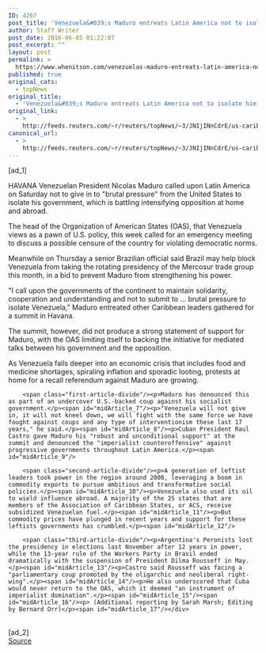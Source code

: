 ```yaml
---
ID: 4267
post_title: 'Venezuela&#039;s Maduro entreats Latin America not to isolate him'
author: Staff Writer
post_date: 2016-06-05 01:22:07
post_excerpt: ""
layout: post
permalink: >
  https://www.whenitson.com/venezuelas-maduro-entreats-latin-america-not-to-isolate-him/
published: true
original_cats:
  - topNews
original_title:
  - 'Venezuela&#039;s Maduro entreats Latin America not to isolate him'
original_link:
  - >
    http://feeds.reuters.com/~r/reuters/topNews/~3/JNIjINnCdrE/us-caribbean-summit-idUSKCN0YQ0RD
canonical_url:
  - >
    http://feeds.reuters.com/~r/reuters/topNews/~3/JNIjINnCdrE/us-caribbean-summit-idUSKCN0YQ0RD
---
```

 [ad_1]
<br><div id="articleText">
<span id="midArticle_start"/>

<span id="midArticle_0"/><span class="focusParagraph" readability="5"><p><span class="articleLocation">HAVANA</span> Venezuelan President Nicolas Maduro called upon Latin America on Saturday not to give in to "brutal pressure" from the United States to isolate his government, which is battling intensifying opposition at home and abroad.</p></span><span id="midArticle_1"/><p>The head of the Organization of American States (OAS), that Venezuela views as a pawn of U.S. policy, this week called for an emergency meeting to discuss a possible censure of the country for violating democratic norms.</p><span id="midArticle_2"/><p>Meanwhile on Thursday a senior Brazilian official said Brazil may help block Venezuela from taking the rotating presidency of the Mercosur trade group this month, in a bid to prevent Maduro from strengthening his power.</p><span id="midArticle_3"/><p>"I call upon the governments of the continent to maintain solidarity, cooperation and understanding and not to submit to ... brutal pressure to isolate Venezuela," Maduro entreated other Caribbean leaders gathered for a summit in Havana.</p><span id="midArticle_4"/><p>The summit, however, did not produce a strong statement of support for Maduro, with the OAS limiting itself to backing the initiative for mediated talks between his government and the opposition.</p><span id="midArticle_5"/><p>As Venezuela falls deeper into an economic crisis that includes food and medicine shortages, spiraling inflation and sporadic looting, protests at home for a recall referendum against Maduro are growing.</p><span id="midArticle_6"/>
        
        <span class="first-article-divide"/><p>Maduro has denounced this as part of an undercover U.S.-backed coup against his socialist government.</p><span id="midArticle_7"/><p>"Venezuela will not give in, it will not kneel down, we will fight with the same force we have fought against coups and any type of interventionism these last 17 years," he said.</p><span id="midArticle_8"/><p>Cuban President Raul Castro gave Maduro his "robust and unconditional support" at the summit and denounced the "imperialist counteroffensive" against progressive governments throughout Latin America.</p><span id="midArticle_9"/>
        
        <span class="second-article-divide"/><p>A generation of leftist leaders took power in the region around 2000, leveraging a boom in commodity exports to pursue ambitious and transformative social policies.</p><span id="midArticle_10"/><p>Venezuela also used its oil to wield influence abroad. A majority of the 25 states that are members of the Association of Caribbean States, or ACS, receive subsidized Venezuelan fuel.</p><span id="midArticle_11"/><p>But commodity prices have plunged in recent years and support for these leftists governments has crumbled.</p><span id="midArticle_12"/>
        
        <span class="third-article-divide"/><p>Argentina's Peronists lost the presidency in elections last November after 12 years in power, while the 13-year rule of the Workers Party in Brasil ended dramatically with the suspension of President Dilma Rousseff in May.</p><span id="midArticle_13"/><p>Castro said Rousseff was facing a "parliamentary coup promoted by the oligarchic and neoliberal right-wing".</p><span id="midArticle_14"/><p>He also underscored that Cuba would never return to the OAS, which it deemed "an instrument of imperialist domination".</p><span id="midArticle_15"/><span id="midArticle_16"/><p> (Additional reporting by Sarah Marsh; Editing by Bernard Orr)</p><span id="midArticle_17"/></div>
<br>[ad_2]
<br><a href="http://feeds.reuters.com/~r/reuters/topNews/~3/JNIjINnCdrE/us-caribbean-summit-idUSKCN0YQ0RD">Source </a>